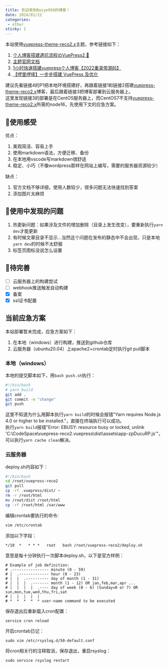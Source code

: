 ```yaml
---
title: 欢迎来到Baiye959的博客！
date: 2024/01/22
categories:
 - other
sticky: 1
---
```

本站使用[vuepress-theme-reco2.x](https://vuepress-theme-reco.recoluan.com/)主题，参考链接如下：
1. [个人博客搭建遇坑流程のVuePress2 📕](https://juejin.cn/post/7140934570370662407)
2. [主题官网文档](https://vuepress-theme-reco.recoluan.com/docs/theme/frontmatter-home.html)
3. [1小时快速搭建vuepress个人博客【2022重录带源码】](https://www.bilibili.com/video/BV17t41177cr)
4. [【啰里啰嗦】一步步搭建 VuePress 及优化](https://www.bilibili.com/video/BV1vb411m7NY)

建议先看链接4的P1把本地环境搭建好，再跟着链接1和链接2搭建[vuepress-theme-reco2.x](https://vuepress-theme-reco.recoluan.com/)博客，最后跟着链接3把博客部署到云服务器上。
<br/>
这里发现链接3的部署是在CentOS服务器上，而CentOS7不支持[vuepress-theme-reco2.x](https://vuepress-theme-reco.recoluan.com/)所需的node16，先使用下文的应急方案。

## 👾使用感受
优点：
1. 美观简洁、容易上手
2. 使用markdown语法，方便迁移、备份
3. 在本地用vscode写markdown很舒适
4. 稳定、小巧（不像wordpress那样在网站上编写，需要的服务器资源较少）

缺点：
1. 官方文档不够详细，使用人数较少，很多问题无法快速找到答案
2. 添加图片太麻烦
## 🐞使用中发现的问题
1. 热更新问题：如果涉及文件的增加删除（目录上发生改变），要重新执行`yarn dev`才能更新
2. 有时候文章目录不显示...当然这个问题在发布的静态中不会出现，只是本地`yarn dev`的时候不太舒服
3. 标签页图标没说怎么设置

## 🤖待完善
- [ ] 云服务器上的构建尝试
- [ ] webhook推送触发自动构建
- [x] 备案
- [x] ssl证书配置

## 当前应急方案
本站部署暂未完成，应急方案如下：<br/>
1. 在本地（windows）进行构建，推送到github仓库
2. 云服务器（ubuntu20.04）上apache2+crontab定时执行git pull脚本

### 本地（windows）
本地的提交脚本如下，用`bash push.sh`执行：
```bash
#!/bin/bash
# yarn build
git add .
git commit -m "change"
git push
```
这里不知道为什么用脚本执行`yarn build`的时候会报错"Yarn requires Node.js 4.0 or higher to be installed."，直接在终端执行可以成功。<br/>
执行`yarn build`报错"Error: EBUSY: resource busy or locked, unlink 'C:\CodeSpace\vuepress-reco2\.vuepress\dist\assets\app-zpDucuRP.js'"，可以执行`yarn cache clean`解决。

### 云服务器
deploy.sh内容如下：
```bash
#!/bin/bash
cd /root/vuepress-reco2
git pull
cp -rf .vuepress/dist/ ~
rm -r /root/html
mv /root/dist /root/html
cp -rf /root/html /var/www
```
编辑crontab要执行的命令:
```bash
vim /etc/crontab
```
添加以下字段：
```
*/10  *   * * *   root   bash /root/vuepress-reco2/deploy.sh
```
意思是每十分钟执行一次脚本deploy.sh，以下是官方样例：
```
# Example of job definition:
# .---------------- minute (0 - 59)
# |  .------------- hour (0 - 23)
# |  |  .---------- day of month (1 - 31)
# |  |  |  .------- month (1 - 12) OR jan,feb,mar,apr ...
# |  |  |  |  .---- day of week (0 - 6) (Sunday=0 or 7) OR sun,mon,tue,wed,thu,fri,sat
# |  |  |  |  |
# *  *  *  *  * user-name command to be executed
```

保存退出后重新载入cron配置：
```
service cron reload
```

开启crontab日记：
```
sudo vim /etc/rsyslog.d/50-default.conf 
```
将cron相关行的注释取消，保存退出，重启rsyslog：
```
sudo service rsyslog restart
```